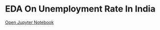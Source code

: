 # EDA On Unemployment Rate In India

[Open Jupyter Notebook](https://nbviewer.org/github/sohang05/Portfolio-Projects/blob/main/EDA%20On%20Unemployment%20Rate%20In%20India/Unemployment%20Rate%20In%20India%20.ipynb)
